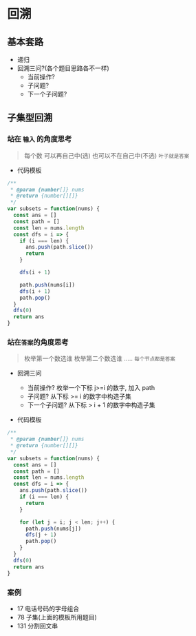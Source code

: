 # 回溯

## 基本套路

- 递归
- 回溯三问?(各个题目思路各不一样)
  - 当前操作?
  - 子问题?
  - 下一个子问题?

## 子集型回溯

### 站在 `输入` 的角度思考

> 每个数 可以再自己中(选) 也可以不在自己中(不选) `叶子就是答案`

- 代码模板

```js
/**
 * @param {number[]} nums
 * @return {number[][]}
 */
var subsets = function(nums) {
  const ans = []
  const path = []
  const len = nums.length
  const dfs = i => {
    if (i === len) {
      ans.push(path.slice())
      return
    }

    dfs(i + 1)

    path.push(nums[i])
    dfs(i + 1)
    path.pop()
  }
  dfs(0)
  return ans
}
```

### 站在`答案`的角度思考

> 枚举第一个数选谁 枚举第二个数选谁 ..... `每个节点都是答案`

- 回溯三问

  - 当前操作? 枚举一个下标 j>=i 的数字, 加入 path
  - 子问题? 从下标 >= i 的数字中构造子集
  - 下一个子问题? 从下标 > i + 1 的数字中构造子集

- 代码模板

```js
/**
 * @param {number[]} nums
 * @return {number[][]}
 */
var subsets = function(nums) {
  const ans = []
  const path = []
  const len = nums.length
  const dfs = i => {
    ans.push(path.slice())
    if (i === len) {
      return
    }

    for (let j = i; j < len; j++) {
      path.push(nums[j])
      dfs(j + 1)
      path.pop()
    }
  }
  dfs(0)
  return ans
}
```

### 案例

- 17 电话号码的字母组合
- 78 子集(上面的模板所用题目)
- 131 分割回文串
